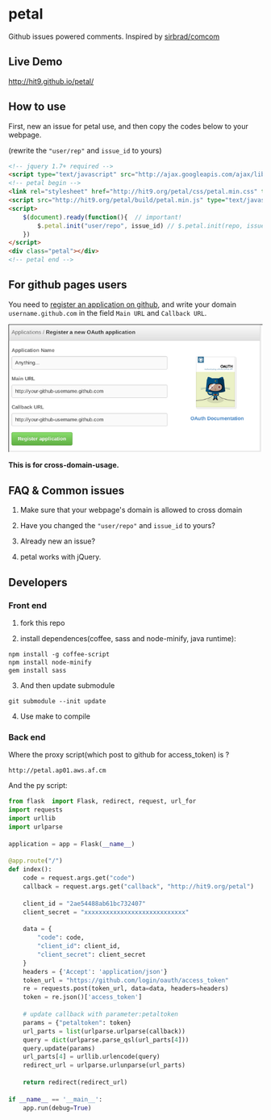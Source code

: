 petal
======

Github issues powered comments. Inspired by [sirbrad/comcom](https://github.com/sirbrad/comcom)

Live Demo
---------

http://hit9.github.io/petal/


How to use
----------

First, new an issue for petal use, and then copy the codes below to your webpage.

(rewrite the `"user/rep"` and `issue_id` to yours)

```html
<!-- jquery 1.7+ required -->
<script type="text/javascript" src="http://ajax.googleapis.com/ajax/libs/jquery/1.7.2/jquery.min.js"></script>
<!-- petal begin -->
<link rel="stylesheet" href="http://hit9.org/petal/css/petal.min.css" type="text/css" />
<script src="http://hit9.org/petal/build/petal.min.js" type="text/javascript" charset="utf-8"></script>
<script>
    $(document).ready(function(){  // important!
        $.petal.init("user/repo", issue_id) // $.petal.init(repo, issue_id)
    })
</script>
<div class="petal"></div>
<!-- petal end -->
```

For github pages users
----------------------

You need to  [register an application on github](https://github.com/settings/applications/new), and write your domain `username.github.com` in the field `Main URL` and `Callback URL`.

![](screen-shot.png)

**This is for cross-domain-usage.**

FAQ & Common issues
-------------------

1. Make sure that your webpage's domain is allowed to cross domain

2. Have you changed the `"user/repo"` and `issue_id` to yours?

3. Already new an issue?

4. petal works with jQuery.

Developers
----------

### Front end

1. fork this repo

2. install dependences(coffee, sass and node-minify, java runtime):

  ```
  npm install -g coffee-script
  npm install node-minify
  gem install sass
  ```

3. And then update submodule

  ```
  git submodule --init update
  ```

4. Use make to compile

### Back end

Where the proxy script(which post to github for access_token) is ?

    http://petal.ap01.aws.af.cm

And the py script:

```python
from flask  import Flask, redirect, request, url_for
import requests
import urllib
import urlparse

application = app = Flask(__name__)

@app.route("/")
def index():
    code = request.args.get("code")
    callback = request.args.get("callback", "http://hit9.org/petal")

    client_id = "2ae54488ab61bc732407"
    client_secret = "xxxxxxxxxxxxxxxxxxxxxxxxxxxx"

    data = {
        "code": code,
        "client_id": client_id,
        "client_secret": client_secret
    }
    headers = {'Accept': 'application/json'}
    token_url = "https://github.com/login/oauth/access_token"
    re = requests.post(token_url, data=data, headers=headers)
    token = re.json()['access_token']

    # update callback with parameter:petaltoken
    params = {"petaltoken": token}
    url_parts = list(urlparse.urlparse(callback))
    query = dict(urlparse.parse_qsl(url_parts[4]))
    query.update(params)
    url_parts[4] = urllib.urlencode(query)
    redirect_url = urlparse.urlunparse(url_parts)

    return redirect(redirect_url)

if __name__ == '__main__':
    app.run(debug=True)
```
